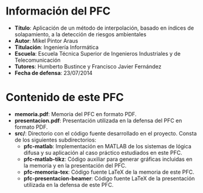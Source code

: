 ﻿# Información del PFC
*	**Título**: Aplicación de un método de interpolación, basado en índices de solapamiento, a la detección de riesgos ambientales
*	**Autor**: Mikel Pintor Araus
*	**Titulación**: Ingeniería Informática
*	**Escuela**: Escuela Técnica Superior de Ingenieros Industriales y de Telecomunicación
*	**Tutores**: Humberto Bustince y Francisco Javier Fernández
*	**Fecha de defensa**: 23/07/2014

# Contenido de este PFC
*   **memoria.pdf**: Memoria del PFC en formato PDF.
*   **presentacion.pdf**: Presentación utilizada en la defensa del PFC en formato PDF.
*   **src/**: Directorio con el código fuente desarrollado en el proyecto. Consta de los siguientes subdirectorios:
    *   **pfc-matlab**: Implementación en MATLAB de los sistemas de lógica difusa y su aplicación al caso práctico estudiados en este PFC.
    *   **pfc-matlab-tikz**: Código auxiliar para generar gráficas incluidas en la memoria y en la presentación del PFC.
    *   **pfc-memoria-tex**: Código fuente LaTeX de la memoria de este PFC.
    *   **pfc-presentacion-beamer**: Código fuente LaTeX de la presentación utilizada en la defensa de este PFC.